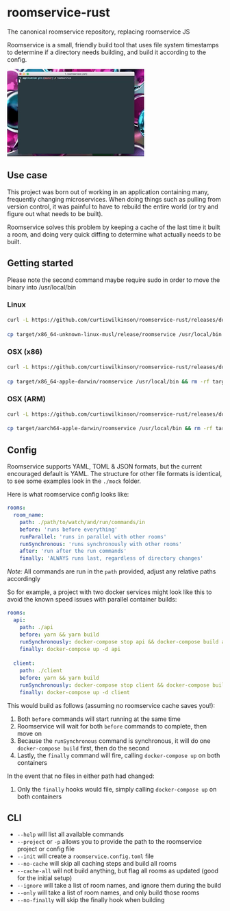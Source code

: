 # roomservice-rust
The canonical roomservice repository, replacing roomservice JS

Roomservice is a small, friendly build tool that uses file system timestamps to
determine if a directory needs building, and build it according to the config.

![Roomservice Example](https://raw.githubusercontent.com/curtiswilkinson/roomservice/master/images/example.gif)

## Use case

This project was born out of working in an application containing many,
frequently changing microservices. When doing things such as pulling from
version control, it was painful to have to rebuild the entire world (or try and
figure out what needs to be built).

Roomservice solves this problem by keeping a cache of the last time it built a
room, and doing very quick diffing to determine what actually needs to be built.

## Getting started

Please note the second command maybe require sudo in order to move the binary into /usr/local/bin

### Linux

```sh
curl -L https://github.com/curtiswilkinson/roomservice-rust/releases/download/v4.0.1/x86_64-unknown-linux-musl.tar.gz | tar xz
 
cp target/x86_64-unknown-linux-musl/release/roomservice /usr/local/bin && rm -rf target roomservice.tar.gz
```

### OSX (x86)

```sh
curl -L https://github.com/curtiswilkinson/roomservice-rust/releases/download/v4.0.1/x86_64-apple-darwin.tar.gz | tar xz
 
cp target/x86_64-apple-darwin/roomservice /usr/local/bin && rm -rf target roomservice.tar.gz

```

### OSX (ARM)

```sh
curl -L https://github.com/curtiswilkinson/roomservice-rust/releases/download/v4.0.1/aarch64-apple-darwin.tar.gz | tar xz
 
cp target/aarch64-apple-darwin/roomservice /usr/local/bin && rm -rf target roomservice.tar.gz

```
## Config

Roomservice supports YAML, TOML & JSON formats, but the current encouraged
default is YAML. The structure for other file formats is identical, to see some
examples look in the `./mock` folder.

Here is what roomservice config looks like:

```yaml
rooms:
  room_name:
    path: ./path/to/watch/and/run/commands/in
    before: 'runs before everything'
    runParallel: 'runs in parallel with other rooms'
    runSynchronous: 'runs synchronously with other rooms'
    after: 'run after the run commands'
    finally: 'ALWAYS runs last, regardless of directory changes'
```

_Note:_ All commands are run in the `path` provided, adjust any relative paths
accordingly

So for example, a project with two docker services might look like this to avoid
the known speed issues with parallel container builds:

```yaml
rooms:
  api:
    path: ./api
    before: yarn && yarn build
    runSynchronously: docker-compose stop api && docker-compose build api
    finally: docker-compose up -d api

  client:
    path: ./client
    before: yarn && yarn build
    runSynchronously: docker-compose stop client && docker-compose build client
    finally: docker-compose up -d client
```

This would build as follows (assuming no roomservice cache saves you!):

1. Both `before` commands will start running at the same time
2. Roomservice will wait for both `before` commands to complete, then move on
3. Because the `runSynchronous` command is synchronous, it will do one
   `docker-compose build` first, then do the second
4. Lastly, the `finally` command will fire, calling `docker-compose up` on both
   containers

In the event that no files in either path had changed:

1. Only the `finally` hooks would file, simply calling `docker-compose up` on
   both containers

## CLI

* `--help` will list all available commands
* `--project` or `-p` allows you to provide the path to the roomservice project
  or config file
* `--init` will create a `roomservice.config.toml` file
* `--no-cache` will skip all caching steps and build all rooms
* `--cache-all` will not build anything, but flag all rooms as updated (good for
  the initial setup)
* `--ignore` will take a list of room names, and ignore them during the build
* `--only` will take a list of room names, and only build those rooms
* `--no-finally` will skip the finally hook when building


